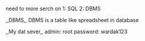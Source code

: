 
need to more serch on 
1: SQL
2: DBMS

,,DBMS,,
DBMS is a table like spreadsheet in database 

,,My dat sever,,
admin: root
password: wardak123